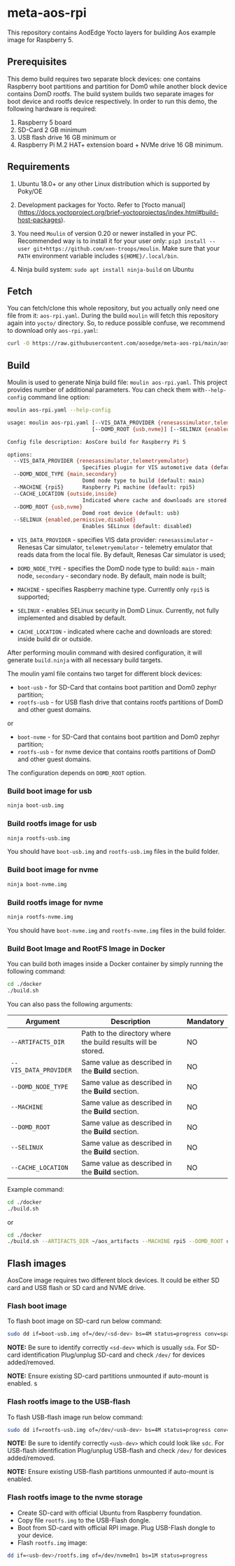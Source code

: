 # meta-aos-rpi

This repository contains AodEdge Yocto layers for building Aos example image for Raspberry 5.

## Prerequisites

This demo build requires two separate block devices: one contains Raspberry boot partitions and partition for Dom0
while another block device contains DomD rootfs. The build system builds two separate images for boot device and rootfs
device respectively. In order to run this demo, the following hardware is required:

1. Raspberry 5 board
2. SD-Card 2 GB minimum
3. USB flash drive 16 GB minimum
or
4. Raspberry Pi M.2 HAT+ extension board + NVMe drive 16 GB minimum.

## Requirements

1. Ubuntu 18.0+ or any other Linux distribution which is supported by Poky/OE

2. Development packages for Yocto. Refer to [Yocto manual]
   (<https://docs.yoctoproject.org/brief-yoctoprojectqs/index.html#build-host-packages>).

3. You need `Moulin` of version 0.20 or newer installed in your PC. Recommended way is to install it for your user only:
   `pip3 install --user git+https://github.com/xen-troops/moulin`. Make sure that your `PATH` environment variable
    includes `${HOME}/.local/bin`.

4. Ninja build system: `sudo apt install ninja-build` on Ubuntu

## Fetch

You can fetch/clone this whole repository, but you actually only need one file from it: `aos-rpi.yaml`.
During the build `moulin` will fetch this repository again into `yocto/` directory. So, to reduce possible confuse,
we recommend to download only `aos-rpi.yaml`:

```sh
curl -O https://raw.githubusercontent.com/aosedge/meta-aos-rpi/main/aos-rpi.yaml
```

## Build

Moulin is used to generate Ninja build file: `moulin aos-rpi.yaml`. This project provides number of additional
parameters. You can check them with`--help-config` command line option:

```sh
moulin aos-rpi.yaml --help-config

usage: moulin aos-rpi.yaml [--VIS_DATA_PROVIDER {renesassimulator,telemetryemulator}] [--DOMD_NODE_TYPE {main,secondary}] [--MACHINE {rpi5}] [--CACHE_LOCATION {outside,inside}]
                           [--DOMD_ROOT {usb,nvme}] [--SELINUX {enabled,permissive,disabled}]

Config file description: AosCore build for Raspberry Pi 5

options:
  --VIS_DATA_PROVIDER {renesassimulator,telemetryemulator}
                        Specifies plugin for VIS automotive data (default: renesassimulator)
  --DOMD_NODE_TYPE {main,secondary}
                        Domd node type to build (default: main)
  --MACHINE {rpi5}      Raspberry Pi machine (default: rpi5)
  --CACHE_LOCATION {outside,inside}
                        Indicated where cache and downloads are stored: inside build dir or outside. (default: outside)
  --DOMD_ROOT {usb,nvme}
                        Domd root device (default: usb)
  --SELINUX {enabled,permissive,disabled}
                        Enables SELinux (default: disabled)
```

* `VIS_DATA_PROVIDER` - specifies VIS data provider: `renesassimulator` - Renesas Car simulator, `telemetryemulator` -
telemetry emulator that reads data from the local file. By default, Renesas Car simulator is used;

* `DOMD_NODE_TYPE` - specifies the DomD node type to build: `main` - main node, `secondary` - secondary node. By default,
main node is built;

* `MACHINE` - specifies Raspberry machine type. Currently only `rpi5` is supported;

* `SELINUX` - enables SELinux security in DomD Linux. Currently, not fully implemented and disabled by default.

* `CACHE_LOCATION` - indicated where cache and downloads are stored: inside build dir or outside.

After performing moulin command with desired configuration, it will generate `build.ninja` with all necessary build
targets.

The moulin yaml file contains two target for different block devices:

* `boot-usb` - for SD-Card that contains boot partition and Dom0 zephyr partition;
* `rootfs-usb` - for USB flash drive  that contains rootfs partitions of DomD and other guest domains.

or

* `boot-nvme` - for SD-Card that contains boot partition and Dom0 zephyr partition;
* `rootfs-usb` - for nvme device that contains rootfs partitions of DomD and other guest domains.

The configuration depends on `DOMD_ROOT` option.

### Build boot image for usb

```sh
ninja boot-usb.img
```

### Build rootfs image for usb

```sh
ninja rootfs-usb.img
```

You should have `boot-usb.img` and `rootfs-usb.img` files in the build folder.

### Build boot image for nvme

```sh
ninja boot-nvme.img
```

### Build rootfs image for nvme

```sh
ninja rootfs-nvme.img
```

You should have `boot-nvme.img` and `rootfs-nvme.img` files in the build folder.

### Build Boot Image and RootFS Image in Docker

You can build both images inside a Docker container by simply running the following command:

```sh
cd ./docker
./build.sh
```

You can also pass the following arguments:

| Argument             | Description |Mandatory|
|----------------------|-------------|---------|
| `--ARTIFACTS_DIR`       | Path to the directory where the build results will be stored. |NO|
| `--VIS_DATA_PROVIDER`   | Same value as described in the **Build** section. |NO|
| `--DOMD_NODE_TYPE`      | Same value as described in the **Build** section. |NO|
| `--MACHINE`             | Same value as described in the **Build** section. |NO|
| `--DOMD_ROOT`           | Same value as described in the **Build** section. |NO|
| `--SELINUX`             | Same value as described in the **Build** section. |NO|
| `--CACHE_LOCATION`      | Same value as described in the **Build** section. |NO|

Example command:

```sh
cd ./docker
./build.sh
```

or

```sh
cd ./docker
./build.sh --ARTIFACTS_DIR ~/aos_artifacts --MACHINE rpi5 --DOMD_ROOT usb
```

## Flash images

AosCore image requires two different block devices. It could be either SD card and USB flash or SD card and NVME drive.

### Flash boot image

To flash boot image on SD-card run below command:

```sh
sudo dd if=boot-usb.img of=/dev/<sd-dev> bs=4M status=progress conv=sparse
```

**NOTE:** Be sure to identify correctly `<sd-dev>` which is usually `sda`. For SD-card identification
Plug/unplug SD-card and check `/dev/` for devices added/removed.

**NOTE:** Ensure existing SD-card partitions unmounted if auto-mount is enabled.
s

### Flash rootfs image to the USB-flash

To flash USB-flash image run below command:

```sh
sudo dd if=rootfs-usb.img of=/dev/<usb-dev> bs=4M status=progress conv=sparse
```

**NOTE:** Be sure to identify correctly `<usb-dev>` which could look like `sdc`.
For USB-flash identification Plug/unplug USB-flash and check `/dev/` for devices added/removed.

**NOTE:** Ensure existing USB-flash partitions unmounted if auto-mount is enabled.

### Flash rootfs image to the nvme storage

* Create SD-card with official Ubuntu from Raspberry foundation.
* Copy file `rootfs.img` to the USB-Flash dongle.
* Boot from SD-card with official RPI image. Plug USB-Flash dongle to your device.
* Flash `rootfs.img` image:

```sh
dd if=<usb-dev>/rootfs.img of=/dev/nvme0n1 bs=1M status=progress
```
